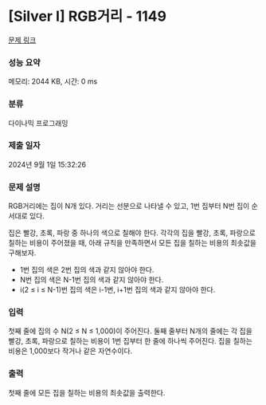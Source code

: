 # [Silver I] RGB거리 - 1149 

[문제 링크](https://www.acmicpc.net/problem/1149) 

### 성능 요약

메모리: 2044 KB, 시간: 0 ms

### 분류

다이나믹 프로그래밍

### 제출 일자

2024년 9월 1일 15:32:26

### 문제 설명

<p>RGB거리에는 집이 N개 있다. 거리는 선분으로 나타낼 수 있고, 1번 집부터 N번 집이 순서대로 있다.</p>

<p>집은 빨강, 초록, 파랑 중 하나의 색으로 칠해야 한다. 각각의 집을 빨강, 초록, 파랑으로 칠하는 비용이 주어졌을 때, 아래 규칙을 만족하면서 모든 집을 칠하는 비용의 최솟값을 구해보자.</p>

<ul>
	<li>1번 집의 색은 2번 집의 색과 같지 않아야 한다.</li>
	<li>N번 집의 색은 N-1번 집의 색과 같지 않아야 한다.</li>
	<li>i(2 ≤ i ≤ N-1)번 집의 색은 i-1번, i+1번 집의 색과 같지 않아야 한다.</li>
</ul>

### 입력 

 <p>첫째 줄에 집의 수 N(2 ≤ N ≤ 1,000)이 주어진다. 둘째 줄부터 N개의 줄에는 각 집을 빨강, 초록, 파랑으로 칠하는 비용이 1번 집부터 한 줄에 하나씩 주어진다. 집을 칠하는 비용은 1,000보다 작거나 같은 자연수이다.</p>

### 출력 

 <p>첫째 줄에 모든 집을 칠하는 비용의 최솟값을 출력한다.</p>

